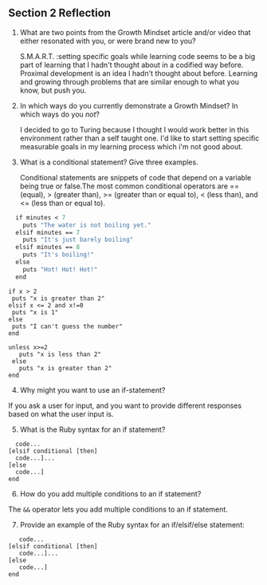 ## Section 2 Reflection

1. What are two points from the Growth Mindset article and/or video that either resonated with you, or were brand new to you?

	S.M.A.R.T. :setting specific goals while learning code seems to be a big part of learning that I hadn't thought about in a codified way before. 
Proximal development is an idea I hadn't thought about before. Learning and growing through problems that are similar enough to what you know, but push you. 


2. In which ways do you currently demonstrate a Growth Mindset? In which ways do you _not_?
    
	I decided to go to Turing because I thought I would work better in this environment rather than a self taught one. I'd like to start setting specific measurable goals in my learning process which i'm not good about. 	


3. What is a conditional statement? Give three examples.

	Conditional statements are snippets of code that depend on a variable being true or false.The most common conditional operators are == (equal), > (greater than), >= (greater than or equal to), < (less than), and <= (less than or equal to).

```def water_status(minutes)
  if minutes < 7
    puts "The water is not boiling yet."
  elsif minutes == 7
    puts "It's just barely boiling"
  elsif minutes == 8
    puts "It's boiling!"
  else
    puts "Hot! Hot! Hot!"
  end 
  ```
  
  ```x = 1
if x > 2
   puts "x is greater than 2"
elsif x <= 2 and x!=0
   puts "x is 1"
else
   puts "I can't guess the number"
end
```

```x = 1 
unless x>=2
   puts "x is less than 2"
 else
   puts "x is greater than 2"
end
```




4. Why might you want to use an if-statement?

If you ask a user for input, and you want to provide different responses based on what the user input is. 

5. What is the Ruby syntax for an if statement?
 ```if conditional [then]
   code...
[elsif conditional [then]
   code...]...
[else
   code...]
end
```

6. How do you add multiple conditions to an if statement?


 The ```&&``` operator lets you add multiple conditions to an if statement. 
 
7. Provide an example of the Ruby syntax for an if/elsif/else statement:

```if conditional [then]
   code...
[elsif conditional [then]
   code...]...
[else
   code...]
end
```
